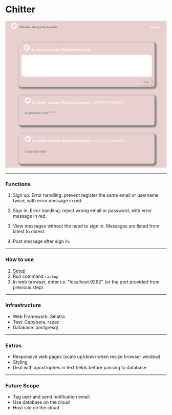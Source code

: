 # Chitter

![chitter](docs/chitter.png)

---------
### Functions

1. Sign up. Error handling: prevent register the same email or username twice, with error message in red.

2. Sign in. Error handling: reject wrong email or password, with error message in red.

3. View messages without the need to sign in. Messages are listed from latest to oldest.

4. Post message after sign in. 

---------
### How to use

1. [Setup](docs/setup.md)
2. Run command `rackup`
3. In web browser, enter i.e. "localhost:9292" (or the port provided from previous step)

---------
### Infrastructure

- Web Framework: Sinatra
- Test: Capybara, rspec
- Database: postgresql

---------
### Extras

- Responsive web pages (scale up/down when resize browser window)
- Styling
- Deal with apostrophes in text fields before passing to database

---------
### Future Scope

- Tag user and send notification email
- Use database on the cloud
- Host site on the cloud